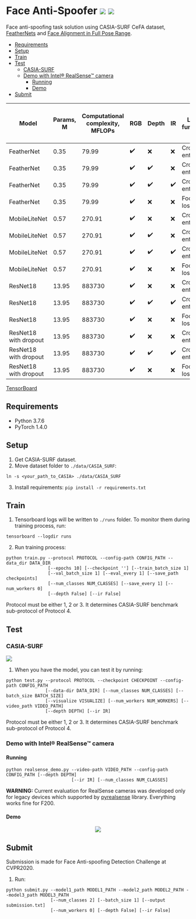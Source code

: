 # Face Anti-Spoofer ![](https://img.shields.io/badge/python-3.7-informational?logo=python&logoColor=ccc) ![](https://img.shields.io/badge/PyTorch-1.4-informational?logo=pytorch&logoColor=ccc)
Face anti-spoofing task solution using CASIA-SURF CeFA dataset, [FeatherNets](https://github.com/trushkin-ilya/FeatherNets_Face-Anti-spoofing-Attack-Detection-Challenge-CVPR2019) and [Face Alignment in Full Pose Range](https://github.com/trushkin-ilya/3DDFA).
<!--ts-->
  * [Requirements](#requirements)
  * [Setup](#setup)
  * [Train](#train)
  * [Test](#test)
     * [CASIA-SURF](#casia-surf)
     * [Demo with Intel® RealSense™ camera](#demo-with-intel-realsense-camera)
        * [Running](#running)
        * [Demo](#demo)
  * [Submit](#submit)
<!-- Added by: itrushkin, at: Чт июл  2 23:34:25 MSK 2020 -->

<!--te-->



| Model |  Params, M | Computational complexity, MFLOPs | RGB | Depth | IR |Loss function | Optimal LR | Minimal ACER (CASIA-SURF val) | Snapshot |
| --- | --- | ---| --- | --- | --- | --- | --- | --- | --- |
| FeatherNet | 0.35 | 79.99 | :heavy_check_mark: | :x: | :x: | Cross-entropy | 3e-6| 0.0068 | [Download](https://drive.google.com/file/d/10bfah9AzmhoGA3SPKrr17bHmpQ9kOTAG/view?usp=sharing) |
| FeatherNet | 0.35 | 79.99 | :heavy_check_mark: | :heavy_check_mark: | :x: | Cross-entropy | 3e-6| 0.0005 |
| FeatherNet | 0.35 | 79.99 | :heavy_check_mark: | :heavy_check_mark: | :heavy_check_mark: | Cross-entropy | 1e-7 |  0 | [Download](https://drive.google.com/file/d/1Fx6umkuQElj-3rAXJfWcDskCsKO2wxdc/view?usp=sharing)
| FeatherNet | 0.35 | 79.99 | :heavy_check_mark: | :x: | :x: | Focal loss | 3e-6 | 0.0117 | [Download](https://drive.google.com/file/d/1Fx6umkuQElj-3rAXJfWcDskCsKO2wxdc/view?usp=sharing)
| MobileLiteNet | 0.57 | 270.91 | :heavy_check_mark: | :x: | :x: | Cross-entropy | 3e-7 | 0.0397 | [Download](https://drive.google.com/file/d/1DU3pCwUJujoYQmg8XJXzQepNJp7SwG1Y/view?usp=sharing)
| MobileLiteNet | 0.57 | 270.91 | :heavy_check_mark: | :heavy_check_mark: | :x: | Cross-entropy | 3e-6| 0.0029 |
| MobileLiteNet | 0.57 | 270.91 | :heavy_check_mark: | :heavy_check_mark: | :heavy_check_mark: | Cross-entropy | 3e-6 | 0 | [Download](https://drive.google.com/file/d/14tAwhKCouix4Jgoe6XtU9WsQUJ4nIRVW/view?usp=sharing)
| MobileLiteNet | 0.57 | 270.91 | :heavy_check_mark: | :x: | :x: | Focal loss | 3e-7| 0.0495 | [Download](https://drive.google.com/file/d/10vRtKCTO15KC5WE9xTAAJVq_fi0zHlni/view?usp=sharing)
| ResNet18 | 13.95 | 883730 | :heavy_check_mark: | :x: | :x: | Cross-entropy | 1e-3 | 0.0304 | [Download](https://drive.google.com/file/d/1cSlpPIyAq6xwqHZe7LGq_tMQOaJHwjTU/view?usp=sharing)
| ResNet18 | 13.95 | 883730 | :heavy_check_mark: | :heavy_check_mark: | :heavy_check_mark: | Cross-entropy | 1e-3 | 0.0004 | [Download](https://drive.google.com/file/d/1jT7PaxDIED3yf8xtZSaU_QGgK4vAS8lq/view?usp=sharing)
| ResNet18 | 13.95 | 883730 | :heavy_check_mark: | :x: | :x: | Focal loss| 1e-4 | 0.03717 | [Download](https://drive.google.com/file/d/1KUnfBUggjWP3TzFc7IrsE0UopV-8hYRx/view?usp=sharing)
| ResNet18 with dropout | 13.95 | 883730 | :heavy_check_mark: | :x: | :x: | Cross-entropy | 1e-3 | 0.1244 | [Download](https://drive.google.com/file/d/1eSKpZi6EsNnj69CRq4HMSOpwu5PnFkM5/view?usp=sharing)
| ResNet18 with dropout | 13.95 | 883730 | :heavy_check_mark: | :heavy_check_mark: | :heavy_check_mark: | Cross-entropy | 1e-3 | 0.0001 | [Download](https://drive.google.com/file/d/1WnbgnPjeVCfR_2tUEJ3R8ThulKaXQ7tF/view?usp=sharing)
| ResNet18 with dropout | 13.95 | 883730 | :heavy_check_mark: | :x: | :x: | Focal loss | 1e-4 | 0.0548 | [Download](https://drive.google.com/file/d/1nsT7aBzzeqseWd6c1eZwKc_t3XkMXiVV/view?usp=sharing)

[TensorBoard](https://tensorboard.dev/experiment/SoIKSMcbRniYID003q5glw/#scalars)


## Requirements
* Python 3.7.6
* PyTorch 1.4.0

## Setup
1. Get CASIA-SURF dataset.
2. Move dataset folder to `./data/CASIA_SURF`:
```
ln -s <your_path_to_CASIA> ./data/CASIA_SURF
```
3. Install requirements:
```pip install -r requirements.txt```


## Train

1. Tensorboard logs will be written to `./runs` folder. To monitor them during training process, run:
```
tensorboard --logdir runs
```

2. Run training process:
```
python train.py --protocol PROTOCOL --config-path CONFIG_PATH --data_dir DATA_DIR
                [--epochs 10] [--checkpoint ''] [--train_batch_size 1]
                [--val_batch_size 1] [--eval_every 1] [--save_path checkpoints]
                [--num_classes NUM_CLASSES] [--save_every 1] [--num_workers 0]
                [--depth False] [--ir False]
```
Protocol must be either 1, 2 or 3. It determines CASIA-SURF benchmark sub-protocol of Protocol 4.

## Test
### CASIA-SURF
![](https://storage.googleapis.com/groundai-web-prod/media/users/user_299614/project_411398/images/fig/eccv_fig0.png)
1. When you have the model, you can test it by running:
```
python test.py --protocol PROTOCOL --checkpoint CHECKPOINT --config-path CONFIG_PATH 
               [--data-dir DATA_DIR] [--num_classes NUM_CLASSES] [--batch_size BATCH_SIZE]
               [--visualize VISUALIZE] [--num_workers NUM_WORKERS] [--video_path VIDEO_PATH]
               [--depth DEPTH] [--ir IR]
```
Protocol must be either 1, 2 or 3. It determines CASIA-SURF benchmark sub-protocol of Protocol 4.

### Demo with Intel® RealSense™ camera
#### Running
```
python realsense_demo.py --video-path VIDEO_PATH --config-path CONFIG_PATH [--depth DEPTH]
                         [--ir IR] [--num_classes NUM_CLASSES]
```
**WARNING:** Current evaluation for RealSense cameras was developed only for legacy devices which supported by [pyrealsense](https://github.com/toinsson/pyrealsense) library. Everything works fine for F200.
#### Demo
<p align="center">
  <img src="misc/out.gif">
</p>

## Submit
Submission is made for Face Anti-spoofing Detection Challenge at CVPR2020.
1. Run:
```
python submit.py --model1_path MODEL1_PATH --model2_path MODEL2_PATH --model3_path MODEL3_PATH 
                 [--num_classes 2] [--batch_size 1] [--output submission.txt]
                 [--num_workers 0] [--depth False] [--ir False]
```
